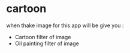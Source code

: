 # cartoon

when thake image for this app will be give you :
- Cartoon filter of image
- Oil painting filter of image
